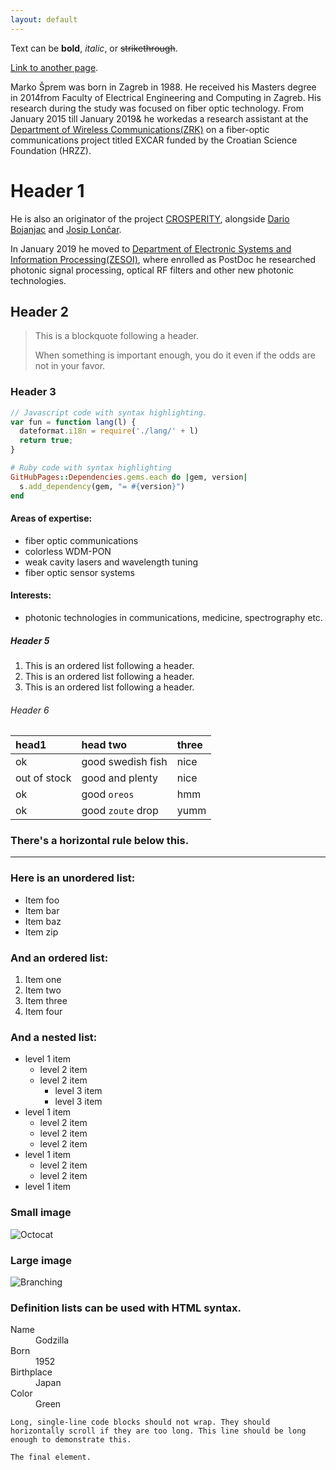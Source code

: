 ```yaml
---
layout: default
---
```


Text can be **bold**, _italic_, or ~~strikethrough~~.

[Link to another page](./another-page.html).

Marko Šprem was born in Zagreb in 1988. He received his Masters degree in 2014from Faculty of Electrical Engineering and Computing in Zagreb. His research during the study was focused on fiber optic technology. From January 2015 till January 2019& he workedas a research assistant at the [Department of Wireless Communications(ZRK)](https://www.fer.unizg.hr/zkist) on a fiber-optic communications project titled EXCAR funded by the Croatian Science Foundation (HRZZ).

# Header 1

He is also an originator of the project [CROSPERITY](https://www.fer.unizg.hr/zkist/FERSAT/pocetak), alongside [Dario Bojanjac](https://www.fer.unizg.hr/zkist/djelatnici/dario_bojanjac) and [Josip Lončar](https://www.fer.unizg.hr/zkist/djelatnici/josip_loncar).

In January 2019 he moved to [Department of Electronic Systems and Information Processing(ZESOI)](https://www.fer.unizg.hr/zesoi), where enrolled as PostDoc he researched photonic signal processing, optical RF filters and other new photonic technologies.

## Header 2

> This is a blockquote following a header.
>
> When something is important enough, you do it even if the odds are not in your favor.

### Header 3

```js
// Javascript code with syntax highlighting.
var fun = function lang(l) {
  dateformat.i18n = require('./lang/' + l)
  return true;
}
```

```ruby
# Ruby code with syntax highlighting
GitHubPages::Dependencies.gems.each do |gem, version|
  s.add_dependency(gem, "= #{version}")
end
```

#### Areas of expertise:

*   fiber optic communications
*   colorless WDM-PON
*   weak cavity lasers and wavelength tuning
*   fiber optic sensor systems

#### Interests:

*   photonic technologies in communications, medicine, spectrography etc.


##### Header 5

1.  This is an ordered list following a header.
2.  This is an ordered list following a header.
3.  This is an ordered list following a header.

###### Header 6

| head1        | head two          | three |
|:-------------|:------------------|:------|
| ok           | good swedish fish | nice  |
| out of stock | good and plenty   | nice  |
| ok           | good `oreos`      | hmm   |
| ok           | good `zoute` drop | yumm  |

### There's a horizontal rule below this.

* * *

### Here is an unordered list:

*   Item foo
*   Item bar
*   Item baz
*   Item zip

### And an ordered list:

1.  Item one
1.  Item two
1.  Item three
1.  Item four

### And a nested list:

- level 1 item
  - level 2 item
  - level 2 item
    - level 3 item
    - level 3 item
- level 1 item
  - level 2 item
  - level 2 item
  - level 2 item
- level 1 item
  - level 2 item
  - level 2 item
- level 1 item

### Small image

![Octocat](https://github.githubassets.com/images/icons/emoji/octocat.png)

### Large image

![Branching](https://guides.github.com/activities/hello-world/branching.png)


### Definition lists can be used with HTML syntax.

<dl>
<dt>Name</dt>
<dd>Godzilla</dd>
<dt>Born</dt>
<dd>1952</dd>
<dt>Birthplace</dt>
<dd>Japan</dd>
<dt>Color</dt>
<dd>Green</dd>
</dl>

```
Long, single-line code blocks should not wrap. They should horizontally scroll if they are too long. This line should be long enough to demonstrate this.
```

```
The final element.
```
